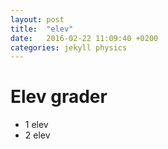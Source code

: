 ```yaml
---
layout: post
title:  "elev"
date:   2016-02-22 11:09:40 +0200
categories: jekyll physics
---
```

# Elev grader

- 1 elev
- 2 elev

